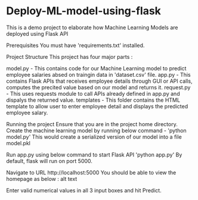 # Deploy-ML-model-using-flask
This is a demo project to elaborate how Machine Learning Models are deployed using Flask API

Prerequisites
You must have 'requirements.txt' installed.

Project Structure
This project has four major parts :

model.py - This contains code for our Machine Learning model to predict employee salaries absed on traingin data in 'dataset.csv' file.
app.py - This contains Flask APIs that receives employee details through GUI or API calls, computes the precited value based on our model and returns it.
request.py - This uses requests module to call APIs already defined in app.py and dispalys the returned value.
templates - This folder contains the HTML template to allow user to enter employee detail and displays the predicted employee salary.

Running the project
Ensure that you are in the project home directory. Create the machine learning model by running below command -
'python model.py'
This would create a serialized version of our model into a file model.pkl

Run app.py using below command to start Flask API
'python app.py'
By default, flask will run on port 5000.

Navigate to URL http://localhost:5000
You should be able to view the homepage as below : alt text

Enter valid numerical values in all 3 input boxes and hit Predict.

